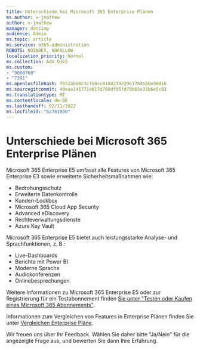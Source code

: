```yaml
---
title: Unterschiede bei Microsoft 365 Enterprise Plänen
ms.author: v-jmathew
author: v-jmathew
manager: dansimp
audience: Admin
ms.topic: article
ms.service: o365-administration
ROBOTS: NOINDEX, NOFOLLOW
localization_priority: Normal
ms.collection: Adm_O365
ms.custom:
- "9000760"
- "7391"
ms.openlocfilehash: f652a8e0c3c150cc818423922961784bbbe90d16
ms.sourcegitcommit: 49eaa1417714617d768df85fd79b65e35b6e5c83
ms.translationtype: MT
ms.contentlocale: de-DE
ms.lasthandoff: 02/11/2022
ms.locfileid: "62761800"
---
```

# <a name="microsoft-365-enterprise-plan-differences"></a>Unterschiede bei Microsoft 365 Enterprise Plänen

Microsoft 365 Enterprise E5 umfasst alle Features von Microsoft 365 Enterprise E3 sowie erweiterte Sicherheitsmaßnahmen wie:

- Bedrohungsschutz
- Erweiterte Datenkontrolle
- Kunden-Lockbox
- Microsoft 365 Cloud App Security
- Advanced eDiscovery
- Rechteverwaltungsdienste
- Azure Key Vault

Microsoft 365 Enterprise E5 bietet auch leistungsstarke Analyse- und Sprachfunktionen, z. B.:

- Live-Dashboards
- Berichte mit Power BI
- Moderne Sprache
- Audiokonferenzen
- Onlinebesprechungen

Weitere Informationen zu Microsoft 365 Enterprise E5 oder zur Registrierung für ein Testabonnement finden [Sie unter "Testen oder Kaufen eines Microsoft 365 Abonnements"](https://go.microsoft.com/fwlink/?linkid=2099673).

Informationen zum Vergleichen von Features in Enterprise Plänen finden Sie unter [Vergleichen Enterprise Pläne](https://go.microsoft.com/fwlink/?linkid=2097200).

Wir freuen uns über Ihr Feedback. Wählen Sie daher bitte "Ja/Nein" für die angezeigte Frage aus, und bewerten Sie dann Ihre Erfahrung.
